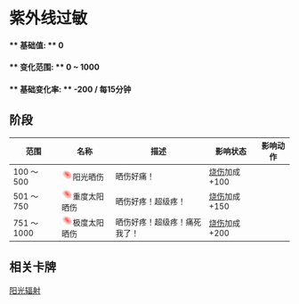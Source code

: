 # 紫外线过敏  
#### ** 基础值: ** 0   
#### ** 变化范围: ** 0 ~ 1000  
#### ** 基础变化率: ** -200 / 每15分钟  
## 阶段  
范围  |  名称  |  描述  |  影响状态  |  影响动作  
----  |  ----  |  ----  |  ----  |  ----  
100 ～ 500  |  <img decoding="async" src="Sprite/Sunburn.png" href="a.md" style="max-width:20px;max-height:20px;">阳光晒伤  |  晒伤好痛！  |  [烧伤](Burns.md)加成+100  |    
501 ～ 750  |  <img decoding="async" src="Sprite/Sunburn.png" href="a.md" style="max-width:20px;max-height:20px;">重度太阳晒伤  |  晒伤好疼！超级疼！  |  [烧伤](Burns.md)加成+150  |    
751 ～ 1000  |  <img decoding="async" src="Sprite/Sunburn.png" href="a.md" style="max-width:20px;max-height:20px;">极度太阳晒伤  |  晒伤好疼！超级疼！痛死我了！  |  [烧伤](Burns.md)加成+200  |    
## 相关卡牌  
[阳光辐射](SunExposure.md)  
